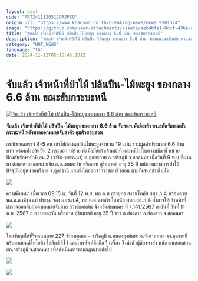 ```yaml
---
layout: post
code: "ART2411120512DRJFXQ"
origin_url: "https://www.khaosod.co.th/breaking-news/news_9501324"
image: "https://github.com/user-attachments/assets/aeb4bfe1-8ccf-436a-a934-1966b1f836d3"
title: "จับแล้ว เจ้าหน้าที่ป่าไม้ ปล้นปืน-ไม้พะยูง ของกลาง 6.6 ล้าน ขณะขับกระบะหนี"
description: "จับแล้ว เจ้าหน้าที่ป่าไม้ ปล้นปืน-ไม้พะยูง ของกลาง 6.6 ล้าน จับจนท.มัดมือเท้า ตร.สกัดจับขณะขับกระบะหนี หลังศาลออกหมายจับล่าตัว คุมตัวสอบสวน"
category: "HOT_NEWS"
language: "th"
date: 2024-11-12T05:15:45.101Z
---
```


# จับแล้ว เจ้าหน้าที่ป่าไม้ ปล้นปืน-ไม้พะยูง ของกลาง 6.6 ล้าน ขณะขับกระบะหนี

[![จับแล้ว เจ้าหน้าที่ป่าไม้ ปล้นปืน-ไม้พะยูง ของกลาง 6.6 ล้าน ขณะขับกระบะหนี](https://www.khaosod.co.th/wpapp/uploads/2024/11/forest-1.jpg "จับแล้ว เจ้าหน้าที่ป่าไม้ ปล้นปืน-ไม้พะยูง ของกลาง 6.6 ล้าน ขณะขับกระบะหนี")](https://www.khaosod.co.th/wpapp/uploads/2024/11/forest-1.jpg)

**จับแล้ว เจ้าหน้าที่ป่าไม้ ปล้นปืน-ไม้พะยูง ของกลาง 6.6 ล้าน จับจนท.มัดมือเท้า ตร.สกัดจับขณะขับกระบะหนี หลังศาลออกหมายจับล่าตัว คุมตัวสอบสวน**

กรณีชายฉกรรจ์ 4-5 คน เข้าไปก่อเหตุปล้นไม้พะยูงจำนวน 19 แผ่น รวมมูลค่าประมาณ 6.6 ล้านบาท พร้อมทั้งปล้นปืน 2 กระบอก ทำร้าย มัดมือมัดเท้าเจ้าหน้าที่ และหนีไปในความมืด ที่ หน่วยป้องกันรักษาป่าที่ สน.2 (วาริช-พรรณนา) ต.กุดตะกาบ อ.วาริชภูมิ จ.สกลนคร เมื่อวันที่ 9 พ.ย.ที่ผ่านมา ต่อมาศาลออกหมายจับ ส.อ.เทพตะวัน หรืออาท สุริยมาตย์ อายุ 35 ปี พนักงานราชการป่าไม้ ปัจจุบันอยู่หน่วยศรีธาตุ จ.อุดรธานี และสั่งให้ออกจากราชการไว้ก่อน ตามที่เสนอข่าวไปนั้น

[![](https://www.khaosod.co.th/wpapp/uploads/2024/11/S__9592852_0-696x522.jpg)](https://www.khaosod.co.th/wpapp/uploads/2024/11/S__9592852_0.jpg)

ความคืบหน้า เมื่อเวลา 09.15 น. วันที่ 12 พ.ย. พล.ต.ท.สรายุทธ สงวนโภคัย ผบช.ภ.4 พร้อมด้วยพล.ต.ต.ณัฐนนท์ ประชุม รอง ผบช.ภ.4, พล.ต.ต.นพเก้า โสมนัส ผบก.สส.ภ.4 สั่งการให้เจ้าหน้าที่ตำรวจออกจับกุมตามหมายจับศาล สว่างแดนดิน จังหวัดสกลนคร ที่ จ.141/2567 ลงวันที่ วันที่ 11 พ.ย. 2567 ส.อ.เทพตะวัน หรืออาท สุริยมาตย์ อายุ 35 ปี ชาว ต.ส่องดาว อ.ส่องดาว จ.สกลนคร

[![](https://www.khaosod.co.th/wpapp/uploads/2024/11/S__9592849_0-696x522.jpg)](https://www.khaosod.co.th/wpapp/uploads/2024/11/S__9592849_0.jpg)

โดยจับกุมได้ที่ริมถนนสาย 227 วังสามหมอ – วาริชภูมิ ต.หนองกุงทับม้า อ.วังสามหมอ จว.อุดรธานี พร้อมรถยนต์โตโยต้า ไฮลักซ์ รีโว่ และโทรศัพท์มือถือ 1 เครื่อง จึงนำตัวผู้ต้องหาส่ง พนักงานสอบสวนสภ.วาริชภูมิ จ.สกลนคร เพื่อดำเนินการตามกฎหมายต่อไป

[![](https://www.khaosod.co.th/wpapp/uploads/2024/11/S__9592851_0-696x522.jpg)](https://www.khaosod.co.th/wpapp/uploads/2024/11/S__9592851_0.jpg)

[![](https://www.khaosod.co.th/wpapp/uploads/2024/11/payoog-1-696x392.jpg)](https://www.khaosod.co.th/wpapp/uploads/2024/11/payoog-1.jpg)




